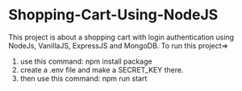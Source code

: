 # Shopping-Cart-Using-NodeJS
This project is about a shopping cart with login authentication using NodeJs, VanillaJS, ExpressJS and MongoDB.
To run this project=>
1. use this command: npm install package
2. create a .env file and make a SECRET_KEY there.
3. then use this command: npm run start
